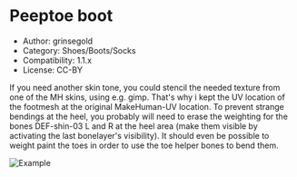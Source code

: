 # Peeptoe boot

* Author: grinsegold
* Category: Shoes/Boots/Socks
* Compatibility: 1.1.x
* License: CC-BY

If you need another skin tone, you could stencil the needed texture from one of the MH skins, using e.g. gimp. That's why i kept the UV location of the footmesh at the original MakeHuman-UV location.  To prevent strange bendings at the heel, you probably will need to erase the weighting for the bones DEF-shin-03 L and R at the heel area (make them visible by activating the last bonelayer's visibility). It should even be possible to weight paint the toes in order to use the toe helper bones to bend them.

![Example](peep_demo.png)


